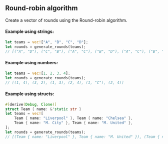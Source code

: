 ## Round-robin algorithm
Create a vector of rounds using the Round-robin algorithm.

#### Example using strings:
```rust
let teams = vec!["A", "B", "C", "D"];
let rounds = generate_rounds(teams);
// [("A", "D"), ("C", "B"), ("A", "C"), ("B", "D"), ("A", "C"), ("B", "D")]
```
#### Example using numbers:
```rust
let teams = vec![1, 2, 3, 4];
let rounds = generate_rounds(teams);
// [(1, 4), (3, 2), (1, 3), (2, 4), (1, "C"), (2, 4)]
```
#### Example using structs:
```rust
#[derive(Debug, Clone)]
struct Team { name: &'static str }
let teams = vec![
    Team { name: "Liverpool" }, Team { name: "Chelsea" },
    Team { name: "M. City" }, Team { name: "M. United" },
];
let rounds = generate_rounds(teams);
// [(Team { name: "Liverpool" }, Team { name: "M. United" }), (Team { name: "M. City" }, Team { name: "Chelsea" }), (Team { name: "Liverpool" }, Team { name: "M. City" }), (Team { name: "Chelsea" }, Team { name: "M. United" }), (Team { name: "Liverpool" }, Team { name: "M. City" }), (Team { name: "Chelsea" }, Team { name: "M. United" })]